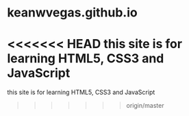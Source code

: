 # keanwvegas.github.io
<<<<<<< HEAD
this site is for learning HTML5, CSS3 and JavaScript
=======
this site is for learning HTML5, CSS3 and JavaScript
>>>>>>> origin/master
